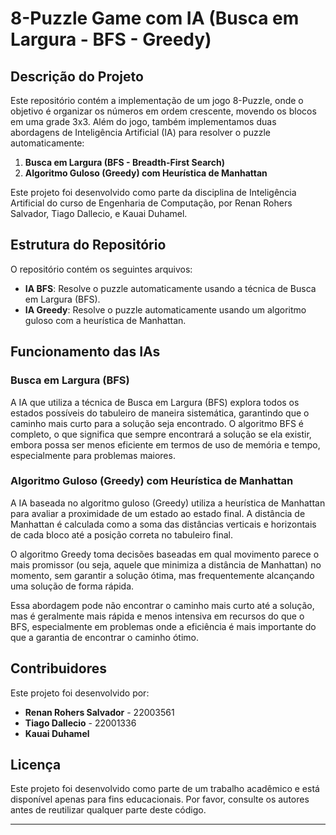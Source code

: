# 8-Puzzle Game com IA (Busca em Largura - BFS - Greedy)

## Descrição do Projeto

Este repositório contém a implementação de um jogo 8-Puzzle, onde o objetivo é organizar os números em ordem crescente, movendo os blocos em uma grade 3x3. Além do jogo, também implementamos duas abordagens de Inteligência Artificial (IA) para resolver o puzzle automaticamente:

1. **Busca em Largura (BFS - Breadth-First Search)**
2. **Algoritmo Guloso (Greedy) com Heurística de Manhattan**

Este projeto foi desenvolvido como parte da disciplina de Inteligência Artificial do curso de Engenharia de Computação, por Renan Rohers Salvador, Tiago Dallecio, e Kauai Duhamel.

## Estrutura do Repositório

O repositório contém os seguintes arquivos:

  - **IA BFS**: Resolve o puzzle automaticamente usando a técnica de Busca em Largura (BFS).
  - **IA Greedy**: Resolve o puzzle automaticamente usando um algoritmo guloso com a heurística de Manhattan.

## Funcionamento das IAs

### Busca em Largura (BFS)

A IA que utiliza a técnica de Busca em Largura (BFS) explora todos os estados possíveis do tabuleiro de maneira sistemática, garantindo que o caminho mais curto para a solução seja encontrado. O algoritmo BFS é completo, o que significa que sempre encontrará a solução se ela existir, embora possa ser menos eficiente em termos de uso de memória e tempo, especialmente para problemas maiores.

### Algoritmo Guloso (Greedy) com Heurística de Manhattan

A IA baseada no algoritmo guloso (Greedy) utiliza a heurística de Manhattan para avaliar a proximidade de um estado ao estado final. A distância de Manhattan é calculada como a soma das distâncias verticais e horizontais de cada bloco até a posição correta no tabuleiro final.

O algoritmo Greedy toma decisões baseadas em qual movimento parece o mais promissor (ou seja, aquele que minimiza a distância de Manhattan) no momento, sem garantir a solução ótima, mas frequentemente alcançando uma solução de forma rápida. 

Essa abordagem pode não encontrar o caminho mais curto até a solução, mas é geralmente mais rápida e menos intensiva em recursos do que o BFS, especialmente em problemas onde a eficiência é mais importante do que a garantia de encontrar o caminho ótimo.

## Contribuidores

Este projeto foi desenvolvido por:
- **Renan Rohers Salvador** - 22003561
- **Tiago Dallecio** - 22001336
- **Kauai Duhamel** 

## Licença

Este projeto foi desenvolvido como parte de um trabalho acadêmico e está disponível apenas para fins educacionais. Por favor, consulte os autores antes de reutilizar qualquer parte deste código.

---
